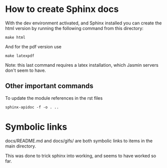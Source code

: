 # How to create Sphinx docs


With the dev environment activated, and Sphinx installed you can create the html version by running the following command from this directory:

```
make html
```

And for the pdf version use

```
make latexpdf
```

Note: this last command requires a latex installation, which Jasmin servers don't seem to have.

## Other important commands

To update the module references in the rst files

```
sphinx-apidoc -f -o . ..
```

# Symbolic links

docs/README.md and docs/gifs/ 
are both symbolic links to items in the main directory.

This was done to trick sphinx into working, and seems to have worked so far.
